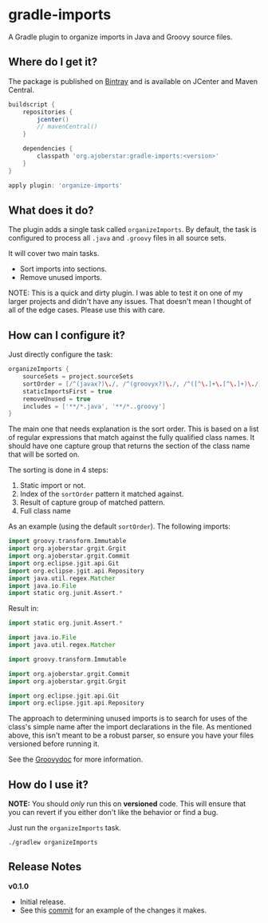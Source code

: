 # gradle-imports

A Gradle plugin to organize imports in Java and Groovy source files.

## Where do I get it?

The package is published on [Bintray](https://bintray.com/ajoberstar/gradle-plugins/org.ajoberstar%3Agradle-imports)
and is available on JCenter and Maven Central.

```groovy
buildscript {
	repositories {
		jcenter()
		// mavenCentral()
	}

	dependencies {
		classpath 'org.ajoberstar:gradle-imports:<version>'
	}
}

apply plugin: 'organize-imports'
```

## What does it do?

The plugin adds a single task called `organizeImports`. By default, the task is configured
to process all `.java` and `.groovy` files in all source sets.

It will cover two main tasks.

- Sort imports into sections.
- Remove unused imports.

NOTE: This is a quick and dirty plugin. I was able to test it on one of my larger projects and didn't have any issues.
That doesn't mean I thought of all of the edge cases. Please use this with care.

## How can I configure it?

Just directly configure the task:

```groovy
organizeImports {
	sourceSets = project.sourceSets
	sortOrder = [/^(javax?)\./, /^(groovyx?)\./, /^([^\.]+\.[^\.]+)\./]
	staticImportsFirst = true
	removeUnused = true
	includes = ['**/*.java', '**/*..groovy']
}
```

The main one that needs explanation is the sort order. This is based on a list of regular expressions that match
against the fully qualified class names. It should have one capture group that returns the section of the class name
that will be sorted on.

The sorting is done in 4 steps:
1. Static import or not.
1. Index of the `sortOrder` pattern it matched against.
1. Result of capture group of matched pattern.
1. Full class name

As an example (using the default `sortOrder`). The following imports:

```groovy
import groovy.transform.Immutable
import org.ajoberstar.grgit.Grgit
import org.ajoberstar.grgit.Commit
import org.eclipse.jgit.api.Git
import org.eclipse.jgit.api.Repository
import java.util.regex.Matcher
import java.io.File
import static org.junit.Assert.*
```

Result in:

```groovy
import static org.junit.Assert.*

import java.io.File
import java.util.regex.Matcher

import groovy.transform.Immutable

import org.ajoberstar.grgit.Commit
import org.ajoberstar.grgit.Grgit

import org.eclipse.jgit.api.Git
import org.eclipse.jgit.api.Repository
```

The approach to determining unused imports is to search for uses of the class's simple name after the import
declarations in the file. As mentioned above, this isn't meant to be a robust parser, so ensure you have your files
versioned before running it.

See the [Groovydoc](http://ajoberstar.org/gradle-imports/docs/groovydoc/) for more information.

## How do I use it?

**NOTE:** You should *only* run this on **versioned** code. This will ensure that you can revert if you either don't
like the behavior or find a bug.

Just run the `organizeImports` task.

```
./gradlew organizeImports
```

## Release Notes

**v0.1.0**

- Initial release.
- See this [commit](https://github.com/ajoberstar/grgit/commit/24e26d13431cf0e97c6762a281a2c7c84cafea23) for an example of the changes it makes.
